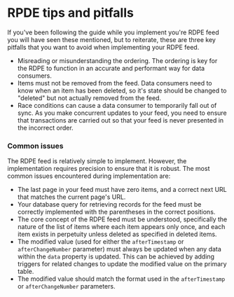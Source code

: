 # RPDE tips and pitfalls

If you've been following the guide while you implement you're RDPE feed you will have seen these mentioned, but to reiterate, these are three key pitfalls that you want to avoid when implementing your RDPE feed.

* Misreading or misunderstanding the ordering. The ordering is key for the RDPE to function in an accurate and performant way for data consumers.
* Items must not be removed from the feed. Data consumers need to know when an item has been deleted, so it's state should be changed to "deleted" but not actually removed from the feed.
* Race conditions can cause a data consumer to temporarily fall out of sync. As you make concurrent updates to your feed, you need to ensure that transactions are carried out so that your feed is never presented in the incorrect order.

### Common issues <a href="#common-implementation-issues" id="common-implementation-issues"></a>

The RDPE feed is relatively simple to implement. However, the implementation requires precision to ensure that it is robust. The most common issues encountered during implementation are:

* The last page in your feed must have zero items, and a correct next URL that matches the current page's URL.
* Your database query for retrieving records for the feed must be correctly implemented with the parentheses in the correct positions.
* The core concept of the RDPE feed must be understood, specifically the nature of the list of items where each item appears only once, and each item exists in perpetuity unless deleted as specified in deleted items.
* The modified value (used for either the `afterTimestamp` or `afterChangeNumber` parameter) must always be updated when any data within the `data` property is updated. This can be achieved by adding triggers for related changes to update the modified value on the primary table.
* The modified value should match the format used in the `afterTimestamp` or `afterChangeNumber` parameters.
